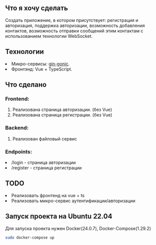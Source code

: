 <h2>Что я хочу сделать</h2>
<p>Создать приложение, в котором присутствует: регистрация и авторизация, поддержка авторизации, возможность добавления контактов, возможность отправки сообщений этим контактам с использованием технологии WebSocket.</p>
<h2>Технологии</h2>
<li>Микро-сервисы: <a href="https://github.com/gin-gonic/gin">gin-gonic</a>.</li>
<li>Фронтэнд: Vue + TypeScript.</li>
<h2>Что сделано</h2>
<h3>Frontend:</h3>
<ol>
  <li>Реализована страница авторизации. (без Vue)</li>
  <li>Реализована страница регистрации. (без Vue)</li>
</ol>
<h3>Backend:</h3>
<ol>
  <li>Реализован файловый сервис</li>
</ol>
<h3>Endpoints:</h3>
<li>/login - страница авторизации</li>
<li>/register - страница регистрации</li>
<h2>TODO</h2>
<li>Реализовать фронтенд на vue + ts</li>
<li>Реализовать микро-сервис аутентификации/авторизации</li>
<h2>Запуск проекта на Ubuntu 22.04</h2>
<p>Для запуска проекта нужен Docker(24.0.7), Docker-Compose(1.29.2) </p>

```bash
sudo docker-compose up
```
